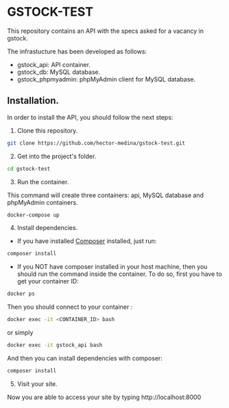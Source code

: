 # GSTOCK-TEST

This repository contains an API with the specs asked for a vacancy in gstock. 

The infrastucture has been developed as follows:
- gstock_api: API container.
- gstock_db: MySQL database.
- gstock_phpmyadmin: phpMyAdmin client for MySQL database.

## Installation.

In order to install the API, you should follow the next steps:

1. Clone this repository.

```sh
git clone https://github.com/hector-medina/gstock-test.git
```

2. Get into the project's folder.

```sh
cd gstock-test
```

3. Run the container.

This command will create three containers: api, MySQL database and phpMyAdmin containers. 

```sh
docker-compose up
```

4. Install dependencies.

- If you have installed [Composer](https://getcomposer.org/) installed, just run: 
```sh
composer install
```
- If you NOT have composer installed in your host machine, then you should run the 
command inside the container. To do so, first you have to get your container ID:
```sh
docker ps
```
Then you should connect to your container :
```sh
docker exec -it <CONTAINER_ID> bash
```

or simply
```sh
docker exec -it gstock_api bash
```

And then you can install dependencies with composer:
```sh
composer install
```
5. Visit your site.

Now you are able to access your site by typing http://localhost:8000
